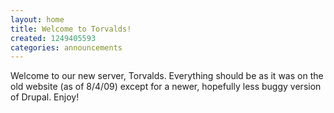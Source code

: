 ```yaml
---
layout: home
title: Welcome to Torvalds!
created: 1249405593
categories: announcements
---
```

Welcome to our new server, Torvalds.  Everything should be as it was on the old website (as of 8/4/09) except for a newer, hopefully less buggy version of Drupal. Enjoy!
